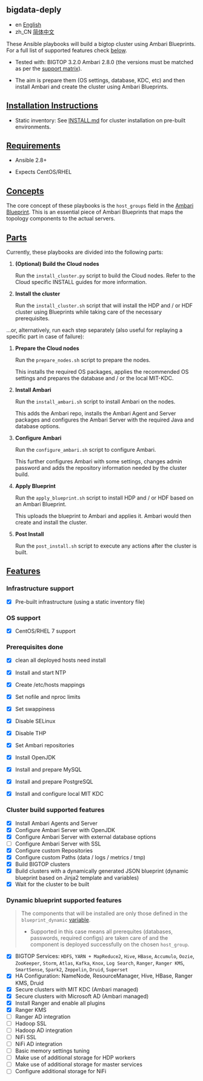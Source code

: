 bigdata-deply
-----------
- en [English](README.md)
- zh_CN [简体中文](README.zh_CN.md)

These Ansible playbooks will build a bigtop cluster using Ambari Blueprints. For a full list of supported features check [below](#features).

- Tested with: BIGTOP 3.2.0  Ambari 2.8.0 (the versions must be matched as per the [support matrix](https://supportmatrix.hortonworks.com)).



- The aim is prepare them (OS settings, database, KDC, etc) and then install Ambari and create the cluster using Ambari Blueprints.



## [Installation Instructions](id:instructions)
- Static inventory: See [INSTALL.md](INSTALL_static.md) for cluster installation on pre-built environments.


## [Requirements](id:requirements)

- Ansible 2.8+

- Expects CentOS/RHEL


## [Concepts](id:concepts)

The core concept of these playbooks is the `host_groups` field in the [Ambari Blueprint](https://cwiki.apache.org/confluence/display/AMBARI/Blueprints#Blueprints-BlueprintFieldDescriptions).
This is an essential piece of Ambari Blueprints that maps the topology components to the actual servers.


## [Parts](id:parts)

Currently, these playbooks are divided into the following parts:
 
1. **(Optional) Build the Cloud nodes**

   Run the `install_cluster.py` script to build the Cloud nodes. Refer to the Cloud specific INSTALL guides for more information.

2. **Install the cluster**

   Run the `install_cluster.sh` script that will install the HDP and / or HDF cluster using Blueprints while taking care of the necessary prerequisites.


...or, alternatively, run each step separately (also useful for replaying a specific part in case of failure):


1. **Prepare the Cloud nodes**

   Run the `prepare_nodes.sh` script to prepare the nodes.
  
   This installs the required OS packages, applies the recommended OS settings and prepares the database and / or the local MIT-KDC.

2. **Install Ambari**

   Run the `install_ambari.sh` script to install Ambari on the nodes.

   This adds the Ambari repo, installs the Ambari Agent and Server packages and configures the Ambari Server with the required Java and database options.

3. **Configure Ambari**

   Run the `configure_ambari.sh` script to configure Ambari.
  
   This further configures Ambari with some settings, changes admin password and adds the repository information needed by the cluster build.

4. **Apply Blueprint**

   Run the `apply_blueprint.sh` script to install HDP and / or HDF based on an Ambari Blueprint.
  
   This uploads the blueprint to Ambari and applies it. Ambari would then create and install the cluster.

5. **Post Install**

   Run the `post_install.sh` script to execute any actions after the cluster is built.


## [Features](id:features)

### Infrastructure support
- [x] Pre-built infrastructure (using a static inventory file)



### OS support
- [x] CentOS/RHEL 7 support

### Prerequisites done
- [x] clean all deployed hosts need install
- [x] Install and start NTP
- [x] Create /etc/hosts mappings
- [x] Set nofile and nproc limits
- [x] Set swappiness
- [x] Disable SELinux
- [x] Disable THP
- [x] Set Ambari repositories
- [x] Install OpenJDK 
- [x] Install and prepare MySQL
- [x] Install and prepare PostgreSQL
- [x] Install and configure local MIT KDC


### Cluster build supported features
- [x] Install Ambari Agents and Server
- [x] Configure Ambari Server with OpenJDK
- [x] Configure Ambari Server with external database options
- [ ] Configure Ambari Server with SSL
- [x] Configure custom Repositories 
- [x] Configure custom Paths (data / logs / metrics / tmp)
- [x] Build BIGTOP clusters
- [x] Build clusters with a dynamically generated JSON blueprint (dynamic blueprint based on Jinja2 template and variables)
- [x] Wait for the cluster to be built

### Dynamic blueprint supported features
> The components that will be installed are only those defined in the `blueprint_dynamic` [variable](ansible-scripts/playbooks/group_vars/all#L161).
> - Supported in this case means all prerequites (databases, passwords, required configs) are taken care of and the component is deployed successfully on the chosen `host_group`.
- [x] BIGTOP Services: `HDFS`, `YARN + MapReduce2`, `Hive`, `HBase`, `Accumulo`, `Oozie`, `ZooKeeper`, `Storm`, `Atlas`, `Kafka`, `Knox`, `Log Search`, `Ranger`, `Ranger KMS`, `SmartSense`, `Spark2`, `Zeppelin`, `Druid`, `Superset`
- [x] HA Configuration: NameNode, ResourceManager, Hive, HBase, Ranger KMS, Druid
- [x] Secure clusters with MIT KDC (Ambari managed)
- [x] Secure clusters with Microsoft AD (Ambari managed)
- [x] Install Ranger and enable all plugins
- [x] Ranger KMS
- [ ] Ranger AD integration
- [ ] Hadoop SSL
- [ ] Hadoop AD integration
- [ ] NiFi SSL
- [ ] NiFi AD integration
- [ ] Basic memory settings tuning
- [ ] Make use of additional storage for HDP workers
- [ ] Make use of additional storage for master services
- [ ] Configure additional storage for NiFi
